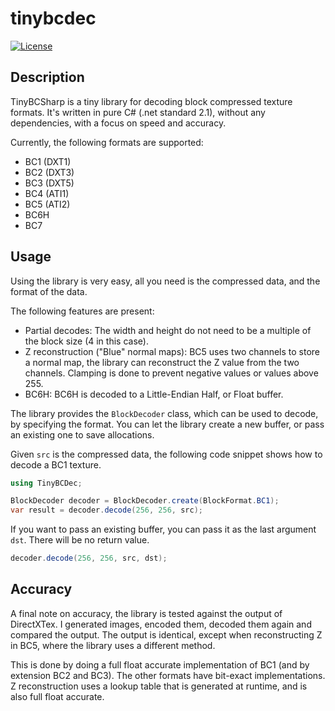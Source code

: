 ﻿# tinybcdec

[![License](https://img.shields.io/github/license/jandk/TinyBCSharp)](https://opensource.org/licenses/MIT)

## Description

TinyBCSharp is a tiny library for decoding block compressed texture formats. It's written in pure C# (.net standard 2.1),
without any dependencies, with a focus on speed and accuracy.

Currently, the following formats are supported:

- BC1 (DXT1)
- BC2 (DXT3)
- BC3 (DXT5)
- BC4 (ATI1)
- BC5 (ATI2)
- BC6H
- BC7

## Usage

Using the library is very easy, all you need is the compressed data, and the format of the data.

The following features are present:

- Partial decodes: The width and height do not need to be a multiple of the block size (4 in this case).
- Z reconstruction ("Blue" normal maps): BC5 uses two channels to store a normal map, the library can reconstruct the Z
  value from the two channels. Clamping is done to prevent negative values or values above 255.
- BC6H: BC6H is decoded to a Little-Endian Half, or Float buffer.

The library provides the `BlockDecoder` class, which can be used to decode, by specifying the format.
You can let the library create a new buffer, or pass an existing one to save allocations.

Given `src` is the compressed data, the following code snippet shows how to decode a BC1 texture.

```csharp
using TinyBCDec;

BlockDecoder decoder = BlockDecoder.create(BlockFormat.BC1);
var result = decoder.decode(256, 256, src);
```

If you want to pass an existing buffer, you can pass it as the last argument `dst`. There will be no return value.

```csharp
decoder.decode(256, 256, src, dst);
```

## Accuracy

A final note on accuracy, the library is tested against the output of DirectXTex. I generated images, encoded them,
decoded them again and compared the output. The output is identical, except when reconstructing Z in BC5, where the
library uses a different method.

This is done by doing a full float accurate implementation of BC1 (and by extension BC2 and BC3). The other formats have
bit-exact implementations. Z reconstruction uses a lookup table that is generated at runtime, and is also full float
accurate.
